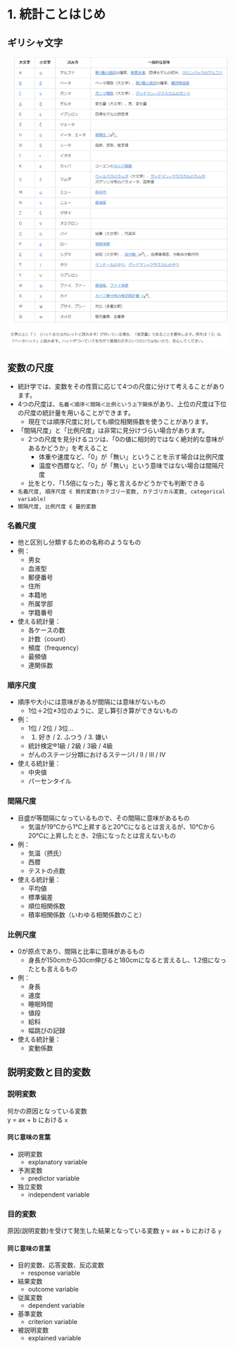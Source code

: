 # 1. 統計ことはじめ
## ギリシャ文字
![](./img/011.PNG)

## 変数の尺度
- 統計学では、変数をその性質に応じて4つの尺度に分けて考えることがあります。
- 4つの尺度は、`名義＜順序＜間隔＜比例という上下関係`があり、上位の尺度は下位の尺度の統計量を用いることができます。
  - 現在では順序尺度に対しても順位相関係数を使うことがあります。
- 「間隔尺度」と「比例尺度」は非常に見分けづらい場合があります。
  - 2つの尺度を見分けるコツは、「0の値に相対的ではなく絶対的な意味があるかどうか」を考えること
    - 体重や速度など、「0」が「無い」ということを示す場合は比例尺度
    - 温度や西暦など、「0」が「無い」という意味ではない場合は間隔尺度
  - 比をとり、「1.5倍になった」等と言えるかどうかでも判断できる
- `名義尺度, 順序尺度 ∈ 質的変数(カテゴリー変数, カテゴリカル変数, categorical variable)`
- `間隔尺度, 比例尺度 ∈ 量的変数`

### 名義尺度
- 他と区別し分類するための名称のようなもの
- 例：
  - 男女
  - 血液型
  - 郵便番号
  - 住所
  - 本籍地
  - 所属学部
  - 学籍番号
- 使える統計量：
  - 各ケースの数
  - 計数（count）
  - 頻度（frequency）
  - 最頻値
  - 連関係数

### 順序尺度
- 順序や大小には意味があるが間隔には意味がないもの
  - 1位＋2位≠3位のように、足し算引き算ができないもの
- 例：
  - 1位 / 2位 / 3位…
  - 1. 好き / 2. ふつう / 3. 嫌い
  - 統計検定®1級 / 2級 / 3級 / 4級
  - がんのステージ分類におけるステージI / II / III / IV
- 使える統計量：
  - 中央値
  - パーセンタイル

### 間隔尺度
- 目盛が等間隔になっているもので、その間隔に意味があるもの
  - 気温が19℃から1℃上昇すると20℃になるとは言えるが、10℃から20℃に上昇したとき、2倍になったとは言えないもの
- 例：
  - 気温（摂氏）
  - 西暦
  - テストの点数
- 使える統計量：
  - 平均値
  - 標準偏差
  - 順位相関係数
  - 積率相関係数（いわゆる相関係数のこと）

### 比例尺度
- 0が原点であり、間隔と比率に意味があるもの
  - 身長が150cmから30cm伸びると180cmになると言えるし、1.2倍になったとも言えるもの
- 例：
  - 身長
  - 速度
  - 睡眠時間
  - 値段
  - 給料
  - 幅跳びの記録
- 使える統計量：
  - 変動係数

## 説明変数と目的変数
### 説明変数
何かの原因となっている変数  
y = ax + b における `x`
#### 同じ意味の言葉
- 説明変数
  - explanatory variable
- 予測変数
  - predictor variable
- 独立変数
  - independent variable

### 目的変数
原因(説明変数)を受けて発生した結果となっている変数
y = ax + b における `y`
#### 同じ意味の言葉
- 目的変数、応答変数、反応変数
  - response variable
- 結果変数
  - outcome variable
- 従属変数
  - dependent variable
- 基準変数
  - criterion variable
- 被説明変数
  - explained variable
